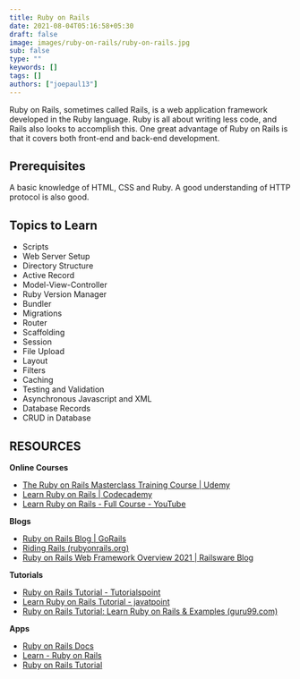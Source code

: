 ```yaml
---
title: Ruby on Rails
date: 2021-08-04T05:16:58+05:30
draft: false
image: images/ruby-on-rails/ruby-on-rails.jpg
sub: false
type: ""
keywords: []
tags: []
authors: ["joepaul13"]
---
```


Ruby on Rails, sometimes called Rails, is a web application framework developed in the Ruby language. Ruby is all about writing less code, and Rails also looks to accomplish this. One great advantage of Ruby on Rails is that it covers both front-end and back-end development.
## Prerequisites
A basic knowledge of HTML, CSS and Ruby. A good understanding of HTTP protocol is also good.
## Topics to Learn
- Scripts
- Web Server Setup
- Directory Structure
- Active Record
- Model-View-Controller
- Ruby Version Manager
- Bundler
- Migrations
- Router
- Scaffolding
- Session
- File Upload
- Layout
- Filters
- Caching
- Testing and Validation
- Asynchronous Javascript and XML
- Database Records
- CRUD in Database
## RESOURCES
**Online Courses**
- [The Ruby on Rails Masterclass Training Course | Udemy](https://www.udemy.com/course/the-complete-ruby-on-rails-developer-course/)
- [Learn Ruby on Rails | Codecademy](https://www.codecademy.com/learn/learn-rails?g_acctid=243-039-7011&g_keywordid=kwd-79577558803322:loc-90&g_adid=&g_keyword=%2Bonline%20%2BRuby%20%2Bon%20%2BRails%20%2Bcourse&g_campaign=ROW+Language%3A+Pro+-+Broad&g_adtype=search&g_network=o&g_adgroupid=1273235101283916&g_campaignid=370379642&b_device=c&utm_id=t_kwd-79577558803322:loc-90:ag_1273235101283916:cp_370379642:n_o:d_c&hsa_acc=2430397011&hsa_cam=10947274263&hsa_grp=1273235101283916&hsa_ad=&hsa_src=o&hsa_tgt=kwd-79577558803322:loc-90&hsa_kw=%2Bonline%20%2BRuby%20%2Bon%20%2BRails%20%2Bcourse&hsa_mt=e&hsa_net=adwords&hsa_ver=3&msclkid=a9ff16019308189019187702182e748a&utm_source=bing&utm_medium=cpc&utm_campaign=ROW%20Language%3A%20Pro%20-%20Broad&utm_term=%2Bonline%20%2BRuby%20%2Bon%20%2BRails%20%2Bcourse&utm_content=ruby%20on%20rails)
- [Learn Ruby on Rails - Full Course - YouTube](https://www.youtube.com/watch?v=fmyvWz5TUWg)

**Blogs**
- [Ruby on Rails Blog | GoRails](https://gorails.com/blog)
- [Riding Rails (rubyonrails.org)](https://weblog.rubyonrails.org/)
- [Ruby on Rails Web Framework Overview 2021 | Railsware Blog](https://railsware.com/blog/ruby-on-rails-guide/)

**Tutorials**
- [Ruby on Rails Tutorial - Tutorialspoint](https://www.tutorialspoint.com/ruby-on-rails/index.htm)
- [Learn Ruby on Rails Tutorial - javatpoint](https://www.javatpoint.com/ruby-on-rails-tutorial)
- [Ruby on Rails Tutorial: Learn Ruby on Rails & Examples (guru99.com)](https://www.guru99.com/ruby-on-rails-tutorial.html)

**Apps**
- [Ruby on Rails Docs](https://play.google.com/store/apps/details?id=com.thiyagaraaj.rubyonrails)
- [Learn - Ruby on Rails](https://play.google.com/store/apps/details?id=in.softecks.rubyonrails)
- [Ruby on Rails Tutorial](https://play.google.com/store/apps/details?id=com.devtd.Learn_Ruby_on_Rails)